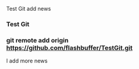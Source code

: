 Test Git
add news
### Test Git
### git remote add origin https://github.com/flashbuffer/TestGit.git
I add more news
